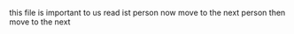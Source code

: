 this file is important to us
read ist person 
  now move to the next person
  then move to the next

